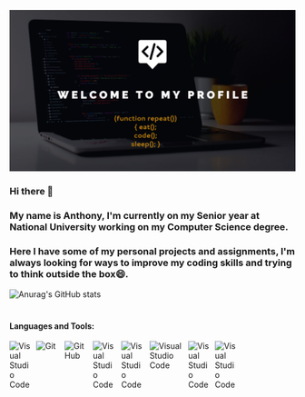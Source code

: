 


![Anurag's GitHub stats](https://github.com/AnthonyRomanVelez/AnthonyRomanVelez/blob/main/My%20project-1.png)
### Hi there 👋 
### My name is Anthony, I'm currently on my Senior year at National University working on my Computer Science degree.
### Here I have some of my personal projects and assignments, I'm always looking for ways to improve my coding skills and trying to think outside the box😄.

![Anurag's GitHub stats](https://github-readme-stats.vercel.app/api?username=AnthonyRomanVelez&show_icons=true&theme=dark)

#

#### Languages and Tools:

<img align="left" alt="Visual Studio Code" width="37px" src="https://cdn.jsdelivr.net/gh/devicons/devicon/icons/vscode/vscode-original.svg" style="padding-right:10px;" />                 
<img align="left" alt="Git" width="40px" src="https://cdn.jsdelivr.net/gh/devicons/devicon/icons/git/git-original.svg" style="padding-right:10px;" />
<img align="left" alt="GitHub" width="40px" src="https://user-images.githubusercontent.com/3369400/139447912-e0f43f33-6d9f-45f8-be46-2df5bbc91289.png" style="padding-right:10px;" />      
<img align="left" alt="Visual Studio Code" width="40px" src="https://cdn.jsdelivr.net/gh/devicons/devicon/icons/cplusplus/cplusplus-plain.svg" style="padding-right:10px;" />                  
<img align="left" alt="Visual Studio Code" width="40px" src="https://cdn.jsdelivr.net/gh/devicons/devicon/icons/c/c-original.svg" style="padding-right:10px;" />       <img align="left" alt="Visual Studio Code" width="58px" src="https://cdn.jsdelivr.net/gh/devicons/devicon/icons/java/java-original-wordmark.svg" style="padding-right:10px;" />          
<img align="left" alt="Visual Studio Code" width="37px" src="https://cdn.jsdelivr.net/gh/devicons/devicon/icons/linkedin/linkedin-original.svg" style="padding-right:10px;" />         
<img align="left" alt="Visual Studio Code" width="37px" src="https://cdn.jsdelivr.net/gh/devicons/devicon/icons/visualstudio/visualstudio-plain.svg" style="padding-right:10px;" />        






